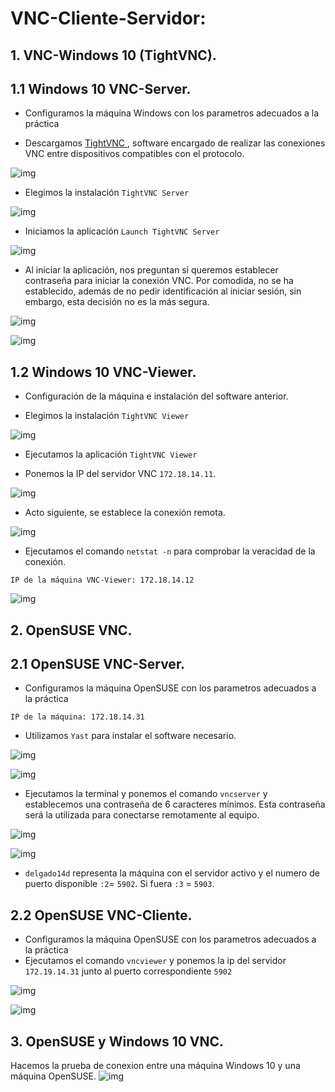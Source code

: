 # VNC-Cliente-Servidor:
## 1. VNC-Windows 10 (TightVNC).
## 1.1 Windows 10 VNC-Server.
- Configuramos la máquina Windows con los parametros adecuados a la práctica

- Descargamos <a href="https://www.tightvnc.com/"> TightVNC </a>, software encargado de realizar las conexiones VNC entre dispositivos compatibles con el protocolo.

![img](img/pant_tightVNC.png)

- Elegimos la instalación `TightVNC Server`

![img](img/tight_server.png)

- Iniciamos la aplicación `Launch TightVNC Server`

![img](img/a.png)

- Al iniciar la aplicación, nos preguntan si queremos establecer contraseña para iniciar la conexión VNC. Por comodida, no se ha establecido, además de no pedir identificación al iniciar sesión, sin embargo, esta decisión no es la más segura.

![img](img/c.png)

![img](img/f.png)

## 1.2 Windows 10 VNC-Viewer.
- Configuración de la máquina e instalación del software anterior.

- Elegimos la instalación `TightVNC Viewer`

![img](img/b.png)

- Ejecutamos la aplicación `TightVNC Viewer`

- Ponemos la IP del servidor VNC `172.18.14.11`.

![img](img/g.png)

- Acto siguiente, se establece la conexión remota.

![img](img/d.png)

- Ejecutamos el comando `netstat -n` para comprobar la veracidad de la conexión.
~~~
IP de la máquina VNC-Viewer: 172.18.14.12
~~~

![img](img/h.png)

## 2. OpenSUSE VNC.
## 2.1 OpenSUSE VNC-Server.
- Configuramos la máquina OpenSUSE con los parametros adecuados a la práctica
~~~
IP de la máquina: 172.18.14.31
~~~
- Utilizamos `Yast` para instalar el software necesario.

![img](img/5.png)

![img](img/suse_a.png)

- Ejecutamos la terminal y ponemos el comando `vncserver` y establecemos una contraseña de 6 caracteres mínimos. Esta contraseña será la utilizada para conectarse remotamente al equipo.

![img](img/k.png)

![img](img/q.png)

- `delgado14d` representa la máquina con el servidor activo y el numero de puerto  disponible `:2`= `5902`. Si fuera `:3` = `5903`.

## 2.2 OpenSUSE VNC-Cliente.

- Configuramos la máquina OpenSUSE con los parametros adecuados a la práctica
- Ejecutamos el comando `vncviewer` y ponemos la ip del servidor `172.19.14.31` junto al puerto correspondiente `5902`

![img](img/pp.png)

![img](img/v.png)

## 3. OpenSUSE y Windows 10 VNC.
  Hacemos la prueba de conexion entre una máquina Windows 10 y una máquina OpenSUSE.
![img](img/o.png)
